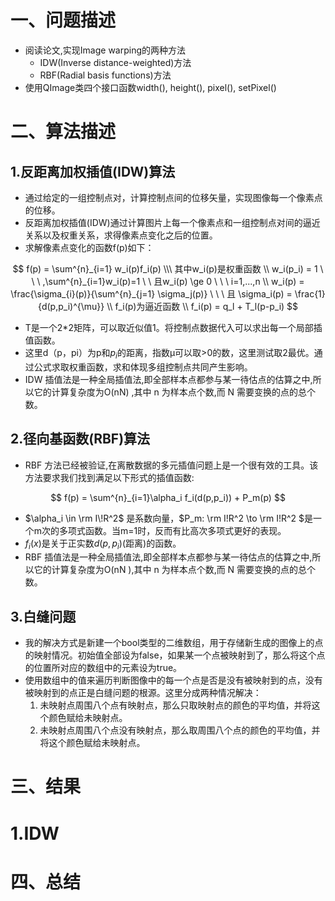 # 一、问题描述

- 阅读论文,实现Image warping的两种方法
  - IDW(Inverse distance-weighted)方法
  - RBF(Radial basis functions)方法
- 使用QImage类四个接口函数width(), height(), pixel(), setPixel()

# 二、算法描述

## 1.反距离加权插值(IDW)算法

- 通过给定的一组控制点对，计算控制点间的位移矢量，实现图像每一个像素点的位移。
- 反距离加权插值(IDW)通过计算图片上每一个像素点和一组控制点对间的逼近关系以及权重关系，求得像素点变化之后的位置。
- 求解像素点变化的函数f(p)如下：

$$
f(p) = \sum^{n}_{i=1} w_i(p)f_i(p) \\\
其中w_i(p)是权重函数 \\
w_i(p_i) = 1 \ \ \ ,\sum^{n}_{i=1}w_i(p)=1 \ \ 且w_i(p) \ge 0 \ \ \ i=1,...,n  \\
w_i(p) = \frac{\sigma_{i}(p)}{\sum^{n}_{j=1} \sigma_j(p)} \ \ \ 且 \sigma_i(p) = \frac{1}{d(p,p_i)^{\mu}}  \\
f_i(p)为逼近函数 \\
f_i(p) = q_l + T_l(p-p_i)
$$

- T是一个2*2矩阵，可以取近似值1。将控制点数据代入可以求出每一个局部插值函数。 
- 这里d（p，pi）为p和$p_i$的距离，指数μ可以取>0的数，这里测试取2最优。通过公式求取权重函数，求和体现多组控制点共同产生影响。
- IDW 插值法是一种全局插值法,即全部样本点都参与某一待估点的估算之中,所以它的计算复杂度为O(nN) ,其中 n 为样本点个数,而 N 需要变换的点的总个数。

## 2.径向基函数(RBF)算法

- RBF 方法已经被验证,在离散数据的多元插值问题上是一个很有效的工具。该方法要求我们找到满足以下形式的插值函数:

$$
f(p) = \sum^{n}_{i=1}\alpha_i f_i(d(p,p_i)) + P_m(p)
$$

- $\alpha_i \in \rm I\!R^2$ 是系数向量，$P_m: \rm I\!R^2 \to \rm I\!R^2 $是一个m次的多项式函数。当m=1时，反而有比高次多项式更好的表现。
- $f_i(x)$是关于正实数$d(p,p_i)$(距离)的函数。
- RBF 插值法是一种全局插值法,即全部样本点都参与某一待估点的估算之中,所以它的计算复杂度为O(nN ),其中 n 为样本点个数,而 N 需要变换的点的总个数。



## 3.白缝问题

- 我的解决方式是新建一个bool类型的二维数组，用于存储新生成的图像上的点的映射情况。初始值全部设为false，如果某一个点被映射到了，那么将这个点的位置所对应的数组中的元素设为true。
- 使用数组中的值来遍历判断图像中的每一个点是否是没有被映射到的点，没有被映射到的点正是白缝问题的根源。这里分成两种情况解决：
  1. 未映射点周围八个点有映射点，那么只取映射点的颜色的平均值，并将这个颜色赋给未映射点。
  2. 未映射点周围八个点没有映射点，那么取周围八个点的颜色的平均值，并将这个颜色赋给未映射点。

# 三、结果

# 1.IDW



# 四、总结
